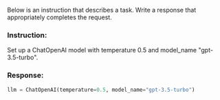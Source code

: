 Below is an instruction that describes a task. Write a response that appropriately completes the request.

### Instruction:
Set up a ChatOpenAI model with temperature 0.5 and model_name "gpt-3.5-turbo".

### Response:
```python
llm = ChatOpenAI(temperature=0.5, model_name="gpt-3.5-turbo")
```